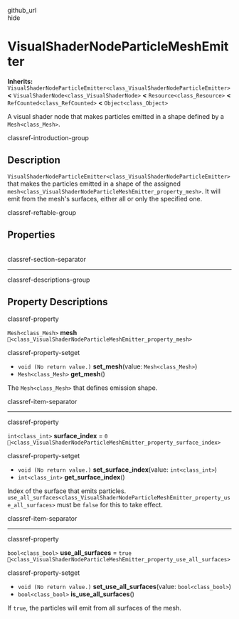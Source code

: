 github\_url  
hide

# VisualShaderNodeParticleMeshEmitter

**Inherits:**
`VisualShaderNodeParticleEmitter<class_VisualShaderNodeParticleEmitter>`
**&lt;** `VisualShaderNode<class_VisualShaderNode>` **&lt;**
`Resource<class_Resource>` **&lt;** `RefCounted<class_RefCounted>`
**&lt;** `Object<class_Object>`

A visual shader node that makes particles emitted in a shape defined by
a `Mesh<class_Mesh>`.

classref-introduction-group

## Description

`VisualShaderNodeParticleEmitter<class_VisualShaderNodeParticleEmitter>`
that makes the particles emitted in a shape of the assigned
`mesh<class_VisualShaderNodeParticleMeshEmitter_property_mesh>`. It will
emit from the mesh's surfaces, either all or only the specified one.

classref-reftable-group

## Properties

<table>
<tbody>
<tr>
</tr>
<tr>
</tr>
<tr>
</tr>
</tbody>
</table>

classref-section-separator

------------------------------------------------------------------------

classref-descriptions-group

## Property Descriptions

classref-property

`Mesh<class_Mesh>` **mesh**
`🔗<class_VisualShaderNodeParticleMeshEmitter_property_mesh>`

classref-property-setget

-   `void (No return value.)` **set\_mesh**(value: `Mesh<class_Mesh>`)
-   `Mesh<class_Mesh>` **get\_mesh**()

The `Mesh<class_Mesh>` that defines emission shape.

classref-item-separator

------------------------------------------------------------------------

classref-property

`int<class_int>` **surface\_index** = `0`
`🔗<class_VisualShaderNodeParticleMeshEmitter_property_surface_index>`

classref-property-setget

-   `void (No return value.)` **set\_surface\_index**(value:
    `int<class_int>`)
-   `int<class_int>` **get\_surface\_index**()

Index of the surface that emits particles.
`use_all_surfaces<class_VisualShaderNodeParticleMeshEmitter_property_use_all_surfaces>`
must be `false` for this to take effect.

classref-item-separator

------------------------------------------------------------------------

classref-property

`bool<class_bool>` **use\_all\_surfaces** = `true`
`🔗<class_VisualShaderNodeParticleMeshEmitter_property_use_all_surfaces>`

classref-property-setget

-   `void (No return value.)` **set\_use\_all\_surfaces**(value:
    `bool<class_bool>`)
-   `bool<class_bool>` **is\_use\_all\_surfaces**()

If `true`, the particles will emit from all surfaces of the mesh.
